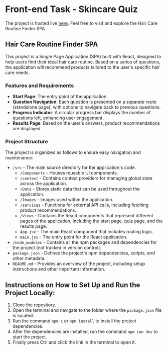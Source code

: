 # Front-end Task - Skincare Quiz
The project is hosted live [here](https://skincare-quiz-alpha.vercel.app/). Feel free to visit and explore the Hair Care Routine Finder SPA.

## Hair Care Routine Finder SPA

This project is a Single Page Application (SPA) built with React, designed to help users find their ideal hair care routine. Based on a series of questions, the application will recommend products tailored to the user's specific hair care needs.

### Features and Requirements

- **Start Page**: The entry point of the application.
- **Question Navigation**: Each question is presented on a separate route (standalone page), with options to navigate back to previous questions.
- **Progress Indicator**: A circular progress bar displays the number of questions left, enhancing user engagement.
- **Results Page**: Based on the user's answers, product recommendations are displayed.

### Project Structure

The project is organized as follows to ensure easy navigation and maintenance:

- `/src` - The main source directory for the application's code.
  - `/Components` - Houses reusable UI components.
  -  `/context` - Contains context providers for managing global state across the application.
  -  `/Data` - Stores static data that can be used throughout the application.
  - `/Images` - Images used within the application.
  - `/services` - Functions for external API calls, including fetching product recommendations.
  - `/Views` - Contains the React components that represent different pages of the application, including the start page, quiz page, and the results page.
  - `App.jsx` - The main React component that includes routing logic.
  - `main.jsx` - The entry point for the React application.
- `/node_modules` - Contains all the npm packages and dependencies for the project (not tracked in version control).
- `package.json` - Defines the project's npm dependencies, scripts, and other metadata.
- `README.md` - Provides an overview of the project, including setup instructions and other important information.


## Instructions on How to Set Up and Run the Project Locally:

1. Clone the repository.
2. Open the terminal and navigate to the folder where the `package.json` file is located.
3. Run the command `npm i` or `npm install` to install the project dependencies.
4. After the dependencies are installed, run the command `npm run dev` to start the project.
5. Finally press Ctrl and click the link in the terminal to open it.
